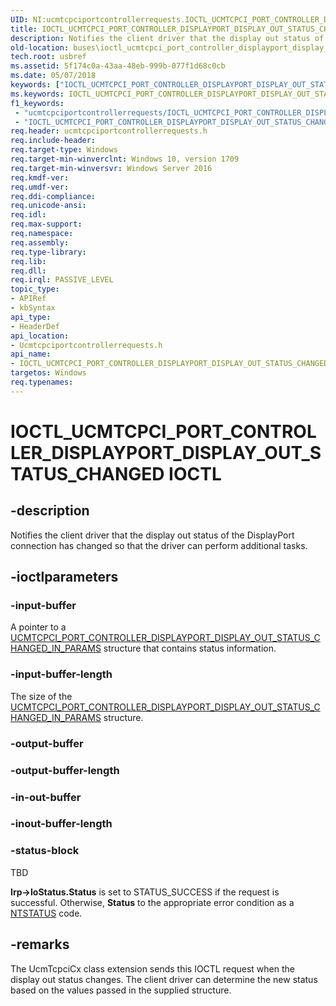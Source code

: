 ```yaml
---
UID: NI:ucmtcpciportcontrollerrequests.IOCTL_UCMTCPCI_PORT_CONTROLLER_DISPLAYPORT_DISPLAY_OUT_STATUS_CHANGED
title: IOCTL_UCMTCPCI_PORT_CONTROLLER_DISPLAYPORT_DISPLAY_OUT_STATUS_CHANGED (ucmtcpciportcontrollerrequests.h)
description: Notifies the client driver that the display out status of the DisplayPort connection has changed so that the driver can perform additional tasks.
old-location: buses\ioctl_ucmtcpci_port_controller_displayport_display_out_status_changed.htm
tech.root: usbref
ms.assetid: 5f174c0a-43aa-48eb-999b-077f1d68c0cb
ms.date: 05/07/2018
keywords: ["IOCTL_UCMTCPCI_PORT_CONTROLLER_DISPLAYPORT_DISPLAY_OUT_STATUS_CHANGED IOCTL"]
ms.keywords: IOCTL_UCMTCPCI_PORT_CONTROLLER_DISPLAYPORT_DISPLAY_OUT_STATUS_CHANGED, IOCTL_UCMTCPCI_PORT_CONTROLLER_DISPLAYPORT_DISPLAY_OUT_STATUS_CHANGED control, IOCTL_UCMTCPCI_PORT_CONTROLLER_DISPLAYPORT_DISPLAY_OUT_STATUS_CHANGED control code [Buses], buses.ioctl_ucmtcpci_port_controller_displayport_display_out_status_changed, ucmtcpciportcontrollerrequests/IOCTL_UCMTCPCI_PORT_CONTROLLER_DISPLAYPORT_DISPLAY_OUT_STATUS_CHANGED
f1_keywords:
 - "ucmtcpciportcontrollerrequests/IOCTL_UCMTCPCI_PORT_CONTROLLER_DISPLAYPORT_DISPLAY_OUT_STATUS_CHANGED"
 - "IOCTL_UCMTCPCI_PORT_CONTROLLER_DISPLAYPORT_DISPLAY_OUT_STATUS_CHANGED"
req.header: ucmtcpciportcontrollerrequests.h
req.include-header: 
req.target-type: Windows
req.target-min-winverclnt: Windows 10, version 1709
req.target-min-winversvr: Windows Server 2016
req.kmdf-ver: 
req.umdf-ver: 
req.ddi-compliance: 
req.unicode-ansi: 
req.idl: 
req.max-support: 
req.namespace: 
req.assembly: 
req.type-library: 
req.lib: 
req.dll: 
req.irql: PASSIVE_LEVEL
topic_type:
- APIRef
- kbSyntax
api_type:
- HeaderDef
api_location:
- Ucmtcpciportcontrollerrequests.h
api_name:
- IOCTL_UCMTCPCI_PORT_CONTROLLER_DISPLAYPORT_DISPLAY_OUT_STATUS_CHANGED
targetos: Windows
req.typenames: 
---
```


# IOCTL_UCMTCPCI_PORT_CONTROLLER_DISPLAYPORT_DISPLAY_OUT_STATUS_CHANGED IOCTL


## -description


 Notifies the client driver that the display out status of the DisplayPort connection has changed so that the driver can perform additional tasks. 


## -ioctlparameters




### -input-buffer

A pointer to a <a href="https://docs.microsoft.com/windows-hardware/drivers/ddi/ucmtcpciportcontrollerrequests/ns-ucmtcpciportcontrollerrequests-_ucmtcpci_port_controller_displayport_display_out_status_changed_in_params">UCMTCPCI_PORT_CONTROLLER_DISPLAYPORT_DISPLAY_OUT_STATUS_CHANGED_IN_PARAMS</a> structure that contains status information.


### -input-buffer-length

The size of the <a href="https://docs.microsoft.com/windows-hardware/drivers/ddi/ucmtcpciportcontrollerrequests/ns-ucmtcpciportcontrollerrequests-_ucmtcpci_port_controller_displayport_display_out_status_changed_in_params">UCMTCPCI_PORT_CONTROLLER_DISPLAYPORT_DISPLAY_OUT_STATUS_CHANGED_IN_PARAMS</a> structure.


### -output-buffer








### -output-buffer-length








### -in-out-buffer








### -inout-buffer-length








### -status-block

TBD

<b>Irp->IoStatus.Status</b> is set to STATUS_SUCCESS if the request is successful. Otherwise, <b>Status</b> to the appropriate error condition as a <a href="https://docs.microsoft.com/windows-hardware/drivers/kernel/ntstatus-values">NTSTATUS</a> code. 


## -remarks



The UcmTcpciCx class extension sends this IOCTL request when the display out status changes. The client driver can determine the new status based on the values passed in the supplied structure.



